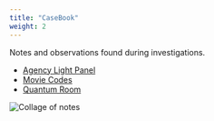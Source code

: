 ```yaml
---
title: "CaseBook"
weight: 2
---
```


Notes and observations found during investigations.

- [Agency Light Panel](light_panel)
- [Movie Codes](movie_codes)
- [Quantum Room](quantum)

![Collage of notes](/images/bh/collage.png)
